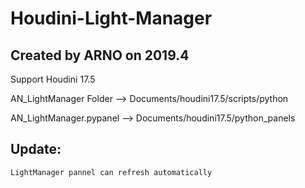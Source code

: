 # Houdini-Light-Manager
## Created by ARNO on 2019.4

Support Houdini 17.5



AN_LightManager Folder  --> Documents/houdini17.5/scripts/python


AN_LightManager.pypanel --> Documents/houdini17.5/python_panels



## Update:

	LightManager pannel can refresh automatically
